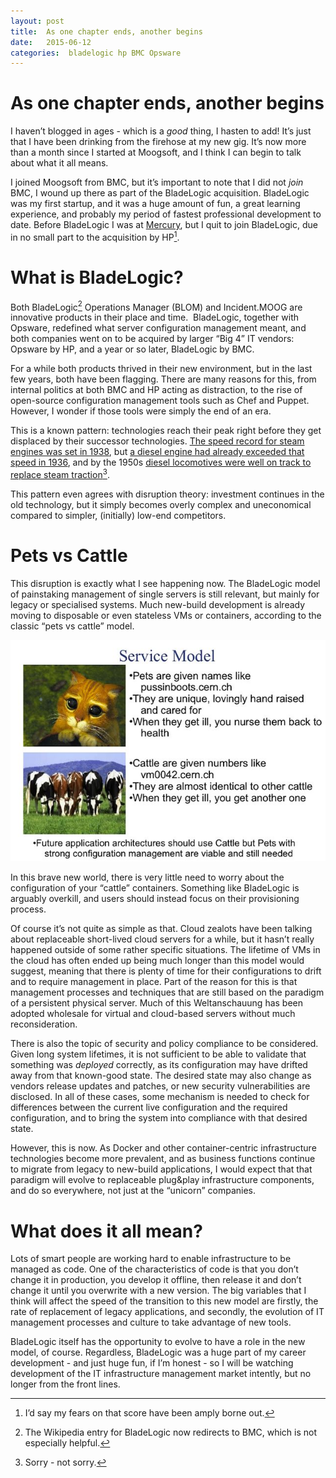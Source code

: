 ```yaml
---
layout: post
title:  As one chapter ends, another begins 
date:   2015-06-12 
categories:  bladelogic hp BMC Opsware 
---
```


# As one chapter ends, another begins


I haven’t blogged in ages - which is a *good* thing, I hasten to add! It’s just that I have been drinking from the firehose at my new gig. It’s now more than a month since I started at Moogsoft, and I think I can begin to talk about what it all means. 

I joined Moogsoft from BMC, but it’s important to note that I did not *join* BMC, I wound up there as part of the BladeLogic acquisition. BladeLogic was my first startup, and it was a huge amount of fun, a great learning experience, and probably my period of fastest professional development to date. Before BladeLogic I was at [Mercury](https://en.wikipedia.org/wiki/Mercury_Interactive), but I quit to join BladeLogic, due in no small part to the acquisition by HP[^1]. 

# What is BladeLogic?

Both BladeLogic[^2] Operations Manager (BLOM) and Incident.MOOG are innovative products in their place and time.  BladeLogic, together with Opsware, redefined what server configuration management meant, and both companies went on to be acquired by larger “Big 4” IT vendors: Opsware by HP, and a year or so later, BladeLogic by BMC. 

For a while both products thrived in their new environment, but in the last few years, both have been flagging. There are many reasons for this, from internal politics at both BMC and HP acting as distraction, to the rise of open-source configuration management tools such as Chef and Puppet. However, I wonder if those tools were simply the end of an era. 

This is a known pattern: technologies reach their peak right before they get displaced by their successor technologies. [The speed record for steam engines was set in 1938](https://en.wikipedia.org/wiki/LNER_Class_A4_4468_Mallard#Record), but [a diesel engine had already exceeded that speed in 1936](https://en.wikipedia.org/wiki/DRG_Class_SVT_137), and by the 1950s [diesel locomotives were well on track to replace steam traction](
https://en.wikipedia.org/wiki/Diesel_locomotive#History)[^3]. 

This pattern even agrees with disruption theory: investment continues in the old technology, but it simply becomes overly complex and uneconomical compared to simpler, (initially) low-end competitors. 

# Pets vs Cattle

This disruption is exactly what I see happening now. The BladeLogic model of painstaking management of single servers is still relevant, but mainly for legacy or specialised systems. Much new-build development is already moving to disposable or even stateless VMs or containers, according to the classic “pets vs cattle” model. 

 ![](/images/unknown_filename.42.jpeg) 

In this brave new world, there is very little need to worry about the configuration of your “cattle” containers. Something like BladeLogic is arguably overkill, and users should instead focus on their provisioning process. 

Of course it’s not quite as simple as that. Cloud zealots have been talking about replaceable short-lived cloud servers for a while, but it hasn’t really happened outside of some rather specific situations. The lifetime of VMs in the cloud has often ended up being much longer than this model would suggest, meaning that there is plenty of time for their configurations to drift and to require management in place. Part of the reason for this is that management processes and techniques that are still based on the paradigm of a persistent physical server. Much of this Weltanschauung has been adopted wholesale for virtual and cloud-based servers without much reconsideration. 

There is also the topic of security and policy compliance to be considered. Given long system lifetimes, it is not sufficient to be able to validate that something was *deployed* correctly, as its configuration may have drifted away from that known-good state. The desired state may also change as vendors release updates and patches, or new security vulnerabilities are disclosed. In all of these cases, some mechanism is needed to check for differences between the current live configuration and the required configuration, and to bring the system into compliance with that desired state. 

However, this is now. As Docker and other container-centric infrastructure technologies become more prevalent, and as business functions continue to migrate from legacy to new-build applications, I would expect that that paradigm will evolve to replaceable plug&play infrastructure components, and do so everywhere, not just at the “unicorn” companies. 

# What does it all mean?

Lots of smart people are working hard to enable infrastructure to be managed as code. One of the characteristics of code is that you don’t change it in production, you develop it offline, then release it and don’t change it until you overwrite with a new version. The big variables that I think will affect the speed of the transition to this new model are firstly, the rate of replacement of legacy applications, and secondly, the evolution of IT management processes and culture to take advantage of new tools.

BladeLogic itself has the opportunity to evolve to have a role in the new model, of course. Regardless, BladeLogic was a huge part of my career development - and just huge fun, if I’m honest - so I will be watching development of the IT infrastructure management market intently, but no longer from the front lines.

[^1]: I’d say my fears on that score have been amply borne out.
[^2]: The Wikipedia entry for BladeLogic now redirects to BMC, which is not especially helpful.
[^3]: Sorry - not sorry.

